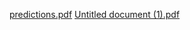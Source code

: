 [predictions.pdf](https://github.com/user-attachments/files/19448685/predictions.pdf)
[Untitled document (1).pdf](https://github.com/user-attachments/files/19448695/Untitled.document.1.pdf)
